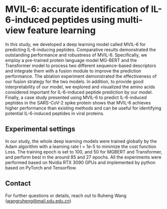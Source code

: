 # MVIL-6: accurate identification of IL-6-induced peptides using multi-view feature learning

In this study, we developed a deep learning model called MVIL-6 for predicting IL-6-inducing peptides. Comparative results demonstrated the outstanding performance and robustness of MVIL-6. Specifically, we employ a pre-trained protein language model MG-BERT and the Transformer model to process two different sequence-based descriptors and integrate them with a fusion module to improve the prediction performance. The ablation experiment demonstrated the effectiveness of our fusion strategy for the two models. In addition, to provide good interpretability of our model, we explored and visualized the amino acids considered important for IL-6-induced peptide prediction by our model. Finally, a case study presented using MVIL-6 to predict IL-6-induced peptides in the SARS-CoV-2 spike protein shows that MVIL-6 achieves higher performance than existing methods and can be useful for identifying potential IL-6-induced peptides in viral proteins.

## Experimental settings
In our study, the whole deep learning models were trained globally by the Adam algorithm with a learning rate l = 1e-5 to minimize the cost function Loss. The training epoch is set to 100, and 50 for MGBERT and Transformer, and perform best in the around 85 and 27 epochs. All the experiments were performed based on Nvidia RTX 3090 GPUs and implemented by python based on PyTorch and Tensorflow.

## Contact

For further questions or details, reach out to Ruheng Wang (wangruheng@mail.sdu.edu.cn)
